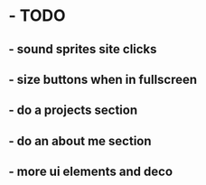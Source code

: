 # - TODO

## - sound sprites site clicks

## - size buttons when in fullscreen

## - do a projects section

## - do an about me section

## - more ui elements and deco